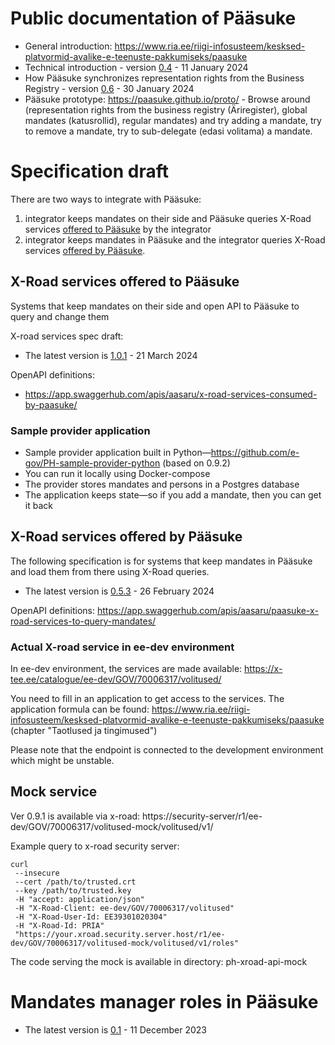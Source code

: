 # Public documentation of Pääsuke

* General introduction: https://www.ria.ee/riigi-infosusteem/kesksed-platvormid-avalike-e-teenuste-pakkumiseks/paasuke
* Technical introduction - version [0.4](spec/Introduction_to_Paasuke_and_configuring_roles.v0.4.pdf) - 11 January 2024
* How Pääsuke synchronizes representation rights from the Business Registry - version [0.6](spec/How_Paasuke_handles_representation_rights_from_the_Business_Registry.v0.6.pdf) - 30 January 2024
* Pääsuke prototype: https://paasuke.github.io/proto/ -
  Browse around (representation rights from the business registry (Äriregister), global mandates (katusrollid), regular mandates)
and try adding a mandate, try to remove a mandate, try to sub-delegate (edasi volitama) a mandate.

# Specification draft

There are two ways to integrate with Pääsuke:
1) integrator keeps mandates on their side and Pääsuke queries X-Road services [offered to Pääsuke](#x-road-services-offered-to-p%C3%A4%C3%A4suke) by the integrator
2) integrator keeps mandates in Pääsuke and the integrator queries X-Road services [offered by Pääsuke](#x-road-services-offered-by-p%C3%A4%C3%A4suke).

## X-Road services offered to Pääsuke

Systems that keep mandates on their side and open API to Pääsuke to query and change them

X-road services spec draft:
* The latest version is [1.0.1](spec/Pääsuke-xroad-services-spec-v1.0.1.pdf) - 21 March 2024

OpenAPI definitions: 
* https://app.swaggerhub.com/apis/aasaru/x-road-services-consumed-by-paasuke/

### Sample provider application

* Sample provider application built in Python—https://github.com/e-gov/PH-sample-provider-python (based on 0.9.2)
* You can run it locally using Docker-compose
* The provider stores mandates and persons in a Postgres database
* The application keeps state—so if you add a mandate, then you can get it back


## X-Road services offered by Pääsuke

The following specification is for systems that keep mandates in Pääsuke and load them from there using X-Road queries.

* The latest version is [0.5.3](spec/x-road_services_provided_by_paasuke.v0.5.3.pdf) - 26 February 2024

OpenAPI definitions: https://app.swaggerhub.com/apis/aasaru/paasuke-x-road-services-to-query-mandates/


### Actual X-road service in ee-dev environment

In ee-dev environment, the services are made available: https://x-tee.ee/catalogue/ee-dev/GOV/70006317/volitused/

You need to fill in an application to get access to the services.
The application formula can be found:
https://www.ria.ee/riigi-infosusteem/kesksed-platvormid-avalike-e-teenuste-pakkumiseks/paasuke
(chapter "Taotlused ja tingimused")

Please note that the endpoint is connected to the development environment which might be unstable.



## Mock service

Ver 0.9.1 is available via x-road:
https://security-server/r1/ee-dev/GOV/70006317/volitused-mock/volitused/v1/

Example query to x-road security server:

```
curl 
 --insecure 
 --cert /path/to/trusted.crt
 --key /path/to/trusted.key 
 -H "accept: application/json" 
 -H "X-Road-Client: ee-dev/GOV/70006317/volitused" 
 -H "X-Road-User-Id: EE39301020304" 
 -H "X-Road-Id: PRIA" 
 "https://your.xroad.security.server.host/r1/ee-dev/GOV/70006317/volitused-mock/volitused/v1/roles"
```

The code serving the mock is available in directory: ph-xroad-api-mock



# Mandates manager roles in Pääsuke

* The latest version is [0.1](spec/Mandates_manager_roles_in_Paasuke_v.0.1.pdf) - 11 December 2023